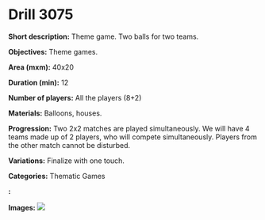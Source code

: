 # Drill 3075

**Short description:**
Theme game. Two balls for two teams.

**Objectives:**
Theme games.

**Area (mxm):**
40x20

**Duration (min):**
12

**Number of players:**
All the players (8+2)

**Materials:**
Balloons, houses.

**Progression:**
Two 2x2 matches are played simultaneously. We will have 4 teams made up of 2 players, who will compete simultaneously. Players from the other match cannot be disturbed.

**Variations:**
Finalize with one touch.

**Categories:**
Thematic Games

**:**


**Images:**
![](https://www.coachingfutsal.com/\images\dafb4594-f55d-4133-9e56-039531deeedb_55.png)

